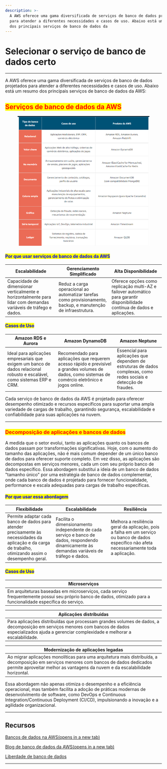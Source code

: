 ```yaml
---
description: >-
  A AWS oferece uma gama diversificada de serviços de banco de dados projetados
  para atender a diferentes necessidades e casos de uso. Abaixo está um resumo
  dos principais serviços de banco de dados da
---
```


# Selecionar o serviço de banco de dados certo

***

A AWS oferece uma gama diversificada de serviços de banco de dados projetados para atender a diferentes necessidades e casos de uso. Abaixo está um resumo dos principais serviços de banco de dados da AWS:

## <mark style="color:red;">**Serviços de banco de dados da AWS**</mark>

<figure><img src="../../../.gitbook/assets/image (69).png" alt=""><figcaption></figcaption></figure>

#### <mark style="color:blue;">**Por que usar serviços de banco de dados da AWS**</mark>

| Escalabilidade                                                                                                  | Gerenciamento Simplificado                                                                                     | Alta Disponibilidade                                                                                                        |
| --------------------------------------------------------------------------------------------------------------- | -------------------------------------------------------------------------------------------------------------- | --------------------------------------------------------------------------------------------------------------------------- |
| Capacidade de dimensionar verticalmente e horizontalmente para lidar com demandas variáveis de tráfego e dados. | Reduz a carga operacional ao automatizar tarefas como provisionamento, backup, e manutenção de infraestrutura. | Oferece opções como replicação multi-AZ e failover automático para garantir disponibilidade contínua de dados e aplicações. |

#### <mark style="color:blue;">**Casos de Uso**</mark>

| Amazon RDS e Aurora                                                                                                      | Amazon DynamoDB                                                                                                                                      | Amazon Neptune                                                                                                     |
| ------------------------------------------------------------------------------------------------------------------------ | ---------------------------------------------------------------------------------------------------------------------------------------------------- | ------------------------------------------------------------------------------------------------------------------ |
| Ideal para aplicações empresariais que exigem um banco de dados relacional robusto e escalável, como sistemas ERP e CRM. | Recomendado para aplicações que requerem acesso rápido e previsível a grandes volumes de dados, como sistemas de comércio eletrônico e jogos online. | Essencial para aplicações que dependem de estruturas de dados complexas, como redes sociais e detecção de fraudes. |

Cada serviço de banco de dados da AWS é projetado para oferecer desempenho otimizado e recursos específicos para suportar uma ampla variedade de cargas de trabalho, garantindo segurança, escalabilidade e confiabilidade para suas aplicações na nuvem.

***

### <mark style="color:red;">Decomposição de aplicações e bancos de dados</mark>

A medida que o setor evolui, tanto as aplicações quanto os bancos de dados passam por transformações significativas. Hoje, com o aumento do tamanho das aplicações, não é mais comum depender de um único banco de dados para oferecer suporte completo. Em vez disso, as aplicações são decompostas em serviços menores, cada um com seu próprio banco de dados específico. Essa abordagem substitui a ideia de um banco de dados "tamanho único" por uma estratégia de banco de dados complementar, onde cada banco de dados é projetado para fornecer funcionalidade, performance e escala adequadas para cargas de trabalho específicas.

#### <mark style="color:blue;">**Por que usar essa abordagem**</mark>

| Flexibilidade                                                                                                                                           | Escalabilidade                                                                                                                                | Resiliência                                                                                                                                   |
| ------------------------------------------------------------------------------------------------------------------------------------------------------- | --------------------------------------------------------------------------------------------------------------------------------------------- | --------------------------------------------------------------------------------------------------------------------------------------------- |
| Permite adaptar cada banco de dados para atender precisamente às necessidades da aplicação e da carga de trabalho, otimizando assim o desempenho geral. | Facilita o dimensionamento independente de cada serviço e banco de dados, respondendo dinamicamente às demandas variáveis de tráfego e dados. | Melhora a resiliência geral da aplicação, pois a falha em um serviço ou banco de dados específico não afeta necessariamente toda a aplicação. |

#### <mark style="color:blue;">**Casos de Uso**</mark>

| Microserviços                                                                                                                                                    |
| ---------------------------------------------------------------------------------------------------------------------------------------------------------------- |
| Em arquiteturas baseadas em microserviços, cada serviço frequentemente possui seu próprio banco de dados, otimizado para a funcionalidade específica do serviço. |

| Aplicações distribuídas                                                                                                                                                                                |
| ------------------------------------------------------------------------------------------------------------------------------------------------------------------------------------------------------ |
| Para aplicações distribuídas que processam grandes volumes de dados, a decomposição em serviços menores com bancos de dados especializados ajuda a gerenciar complexidade e melhorar a escalabilidade. |

| Modernização de aplicações legadas                                                                                                                                                                                       |
| ------------------------------------------------------------------------------------------------------------------------------------------------------------------------------------------------------------------------ |
| Ao migrar aplicações monolíticas para uma arquitetura mais distribuída, a decomposição em serviços menores com bancos de dados dedicados permite aproveitar melhor as vantagens da nuvem e da escalabilidade horizontal. |

Essa abordagem não apenas otimiza o desempenho e a eficiência operacional, mas também facilita a adoção de práticas modernas de desenvolvimento de software, como DevOps e Continuous Integration/Continuous Deployment (CI/CD), impulsionando a inovação e a agilidade organizacional.

***

## **Recursos**

[Bancos de dados na AWS(opens in a new tab)](https://aws.amazon.com/products/databases/)

[Blog de banco de dados da AWS(opens in a new tab)](https://aws.amazon.com/blogs/database/?nc=sn\&loc=4)

[Liberdade de banco de dados](https://aws.amazon.com/products/databases/freedom/?nc=sn\&loc=5)

***
